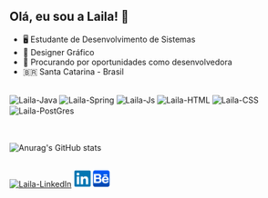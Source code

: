 <h2>Olá, eu sou a Laila! 👋</h2>

- 🖥️ Estudante de Desenvolvimento de Sistemas
- 🎨 Designer Gráfico
- 🔎 Procurando por oportunidades como desenvolvedora
- 🇧🇷 Santa Catarina - Brasil

<div style="display: inline_block"><br>
  <img align="center" alt="Laila-Java" height="30" src="https://img.shields.io/badge/Java-ED8B00?style=for-the-badge&logo=openjdk&logoColor=white">
  <img align="center" alt="Laila-Spring" height="30" src="https://img.shields.io/badge/Spring-6DB33F?style=for-the-badge&logo=spring&logoColor=white">
  <img align="center" alt="Laila-Js" height="30"src="https://img.shields.io/badge/Angular-DD0031?style=for-the-badge&logo=angular&logoColor=white">
  <img align="center" alt="Laila-HTML" height="30" src="https://img.shields.io/badge/HTML5-E34F26?style=for-the-badge&logo=html5&logoColor=white">
  <img align="center" alt="Laila-CSS" height="30" src="https://img.shields.io/badge/CSS3-1572B6?style=for-the-badge&logo=css3&logoColor=white">
  <img align="center" alt="Laila-PostGres" height="30" src="https://img.shields.io/badge/PostgreSQL-316192?style=for-the-badge&logo=postgresql&logoColor=white">
</div>
<br><br>

![Anurag's GitHub stats](https://github-readme-stats.vercel.app/api?username=lailagebhard&show_icons=true&theme=dracula)

<br>
<div>
  <a href = "mailto:lailagebhard@gmail.com"><img height="30" alt="Laila-LinkedIn" src="https://img.shields.io/badge/-Gmail-%23333?style=for-the-badge&logo=gmail&logoColor=white" target="_blank"></a>
  <a href="https://www.linkedin.com/in/laila-gebhard/" target="_blank"><img height="30"  src="https://raw.githubusercontent.com/devicons/devicon/master/icons/linkedin/linkedin-original.svg"></a> 
  <a href="https://behance.net/lailagebhard" target="_blank"><img height="30" alt="Laila-Behance" src="https://raw.githubusercontent.com/devicons/devicon/master/icons/behance/behance-original.svg" target="_blank"></a> 
</div>
